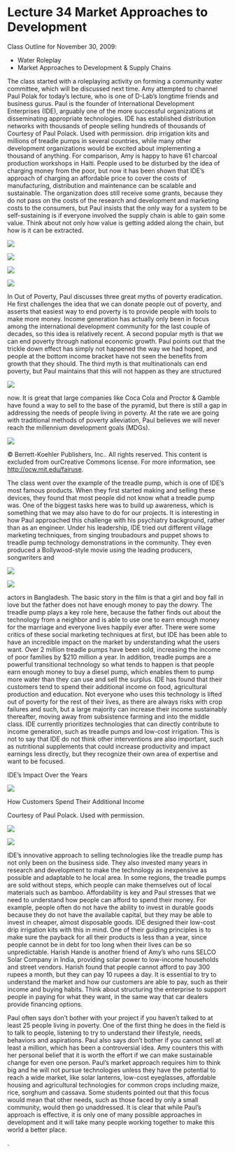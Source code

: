 # Lecture 34 Market Approaches to Development 

Class Outline for November 30, 2009: 

-  Water Roleplay 
- Market Approaches to Development &amp; Supply Chains 

The class started with a roleplaying activity on forming a community water committee, which will be discussed next time. Amy attempted to channel Paul Polak for today’s lecture, who is one of D-Lab’s longtime friends and business gurus. Paul is the founder of International Development Enterprises (IDE), arguably one of the more successful organizations at disseminating appropriate technologies. IDE has established distribution networks with thousands of people selling hundreds of thousands of Courtesy of Paul Polack. Used with permission. drip irrigation kits and millions of treadle pumps in several countries, while many other development organizations would be excited about implementing a thousand of anything. For comparison, Amy is happy to have 61 charcoal production workshops in Haiti. People used to be disturbed by the idea of charging money from the poor, but now it has been shown that IDE’s approach of charging an affordable price to cover the costs of manufacturing, distribution and maintenance can be scalable and sustainable. The organization does still receive some grants, because they do not pass on the costs of the research and development and marketing costs to the consumers, but Paul insists that the only way for a system to be self-sustaining is if everyone involved the supply chain is able to gain some value. Think about not only how value is getting added along the chain, but how is it can be extracted. 

![](images/Lecture34MarketApproachestoDevelopment-notes_img_1.jpg)

![](images/Lecture34MarketApproachestoDevelopment-notes_img_2.jpg)

![](images/Lecture34MarketApproachestoDevelopment-notes_img_3.jpg)

![](images/Lecture34MarketApproachestoDevelopment-notes_img_4.jpg)

In Out of Poverty, Paul discusses three great myths of poverty eradication. He first challenges the idea that we can donate people out of poverty, and asserts that easiest way to end poverty is to provide people with tools to make more money. Income generation has actually only been in focus among the international development community for the last couple of decades, so this idea is relatively recent. A second popular myth is that we can end poverty through national economic growth. Paul points out that the trickle down effect has simply not happened the way we had hoped, and people at the bottom income bracket have not seen the benefits from growth that they should. The third myth is that multinationals can end poverty, but Paul maintains that this will not happen as they are structured 

![](images/Lecture34MarketApproachestoDevelopment-notes_img_5.jpg)

now. It is great that large companies like Coca Cola and Proctor &amp; Gamble have found a way to sell to the base of the pyramid, but there is still a gap in addressing the needs of people living in poverty. At the rate we are going with traditional methods of poverty alleviation, Paul believes we will never reach the millennium development goals (MDGs). 

![](images/Lecture34MarketApproachestoDevelopment-notes_img_6.jpg)

© Berrett-Koehler Publishers, Inc.. All rights reserved. This content is excluded from ourCreative Commons license. For more information, see http://ocw.mit.edu/fairuse.

The class went over the example of the treadle pump, which is one of IDE’s most famous products. When they first started making and selling these devices, they found that most people did not know what a treadle pump was. One of the biggest tasks here was to build up awareness, which is something that we may also have to do for our projects. It is interesting in how Paul approached this challenge with his psychiatry background, rather than as an engineer. Under his leadership, IDE tried out different village marketing techniques, from singing troubadours and puppet shows to treadle pump technology demonstrations in the community. They even produced a Bollywood-style movie using the leading producers, songwriters and 

![](images/Lecture34MarketApproachestoDevelopment-notes_img_7.jpg)

![](images/Lecture34MarketApproachestoDevelopment-notes_img_8.jpg)

actors in Bangladesh. The basic story in the film is that a girl and boy fall in love but the father does not have enough money to pay the dowry. The treadle pump plays a key role here, because the father finds out about the technology from a neighbor and is able to use one to earn enough money for the marriage and everyone lives happily ever after. There were some critics of these social marketing techniques at first, but IDE has been able to have an incredible impact on the market by understanding what the users want. Over 2 million treadle pumps have been sold, increasing the income of poor families by $210 million a year. In addition, treadle pumps are a powerful transitional technology so what tends to happen is that people earn enough money to buy a diesel pump, which enables them to pump more water than they can use and sell the surplus. IDE has found that their customers tend to spend their additional income on food, agricultural production and education. Not everyone who uses this technology is lifted out of poverty for the rest of their lives, as there are always risks with crop failures and such, but a large majority can increase their income sustainably thereafter, moving away from subsistence farming and into the middle class. IDE currently prioritizes technologies that can directly contribute to income generation, such as treadle pumps and low-cost irrigation. This is not to say that IDE do not think other interventions are also important, such as nutritional supplements that could increase productivity and impact earnings less directly, but they recognize their own area of expertise and want to be focused. 

IDE’s Impact Over the Years 

![](images/Lecture34MarketApproachestoDevelopment-notes_img_9.jpg)

How Customers Spend Their Additional Income   

Courtesy of Paul Polack. Used with permission.

![](images/Lecture34MarketApproachestoDevelopment-notes_img_10.jpg)

![](images/Lecture34MarketApproachestoDevelopment-notes_img_11.jpg)

IDE’s innovative approach to selling technologies like the treadle pump has not only been on the business side. They also invested many years in research and development to make the technology as inexpensive as possible and adaptable to he local area. In some regions, the treadle pumps are sold without steps, which people can make themselves out of local materials such as bamboo. Affordability is key and Paul stresses that we need to understand how people can afford to spend their money. For example, people often do not have the ability to invest in durable goods because they do not have the available capital, but they may be able to invest in cheaper, almost disposable goods. IDE designed their low-cost drip irrigation kits with this in mind. One of their guiding principles is to make sure the payback for all their products is less than a year, since people cannot be in debt for too long when their lives can be so unpredictable. Harish Hande is another friend of Amy’s who runs SELCO Solar Company in India, providing solar power to low-income households and street vendors. Harish found that people cannot afford to pay 300 rupees a month, but they can pay 10 rupees a day. It is essential to try to understand the market and how our customers are able to pay, such as their income and buying habits. Think about structuring the enterprise to support people in paying for what they want, in the same way that car dealers provide financing options. 

Paul often says don’t bother with your project if you haven’t talked to at least 25 people living in poverty. One of the first thing he does in the field is to talk to people, listening to try to understand their lifestyle, needs, behaviors and aspirations. Paul also says don’t bother if you cannot sell at least a million, which has been a controversial idea. Amy counters this with her personal belief that it is worth the effort if we can make sustainable change for even one person. Paul’s market approach requires him to think big and he will not pursue technologies unless they have the potential to reach a wide market, like solar lanterns, low-cost eyeglasses, affordable housing and agricultural technologies for common crops including maize, rice, sorghum and cassava. Some students pointed out that this focus would mean that other needs, such as those faced by only a small community, would then go unaddressed. It is clear that while Paul’s approach is effective, it is only one of many possible approaches in development and it will take many people working together to make this world a better place. 


. 
